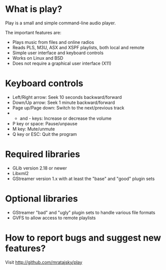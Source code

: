 What is play?
=============

Play is a small and simple command-line audio player.

The important features are:
  * Plays music from files and online radios
  * Reads PLS, M3U, ASX and XSPF playlists, both local and remote
  * Simple user interface and keyboard controls
  * Works on Linux and BSD
  * Does not require a graphical user interface (X11)

Keyboard controls
=================

  * Left/Right arrow:    Seek 10 seconds backward/forward
  * Down/Up arrow:       Seek 1 minute backward/forward
  * Page up/Page down:   Switch to the next/previous track
  * + and - keys:        Increase or decrease the volume
  * P key or space:      Pause/unpause
  * M key:               Mute/unmute
  * Q key or ESC:        Quit the program

Required libraries
==================

  * GLib version 2.18 or newer
  * Libxml2
  * GStreamer version 1.x with at least the "base" and "good" plugin sets

Optional libraries
==================

  * GStreamer "bad" and "ugly" plugin sets to handle various file formats
  * GVFS to allow access to remote playlists

How to report bugs and suggest new features? 
============================================

Visit http://github.com/mratajsky/play
